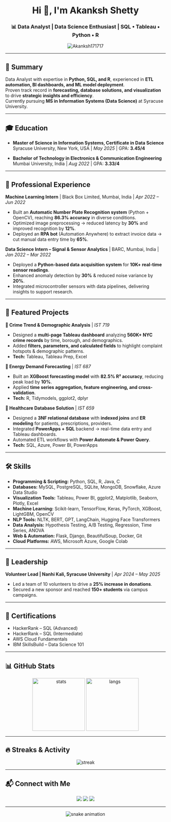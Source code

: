 <h1 align="center"> Hi 👋, I'm Akanksh Shetty </h1>
<h3 align="center">📊 Data Analyst | Data Science Enthusiast | SQL • Tableau • Python • R</h3>

<p align="center">
  <img src="https://komarev.com/ghpvc/?username=Akanksh171717&label=Profile%20views&color=0e75b6&style=flat" alt="Akanksh171717" />
</p>

---

## 🌟 Summary
Data Analyst with expertise in **Python, SQL, and R**, experienced in **ETL automation, BI dashboards, and ML model deployment**.  
Proven track record in **forecasting, database solutions, and visualization** to drive **strategic insights and efficiency**.  
Currently pursuing **MS in Information Systems (Data Science)** at Syracuse University.

---

## 🎓 Education
- **Master of Science in Information Systems, Certificate in Data Science**  
  Syracuse University, New York, USA | *May 2025* | GPA: **3.45/4**

- **Bachelor of Technology in Electronics & Communication Engineering**  
  Mumbai University, India | *Aug 2022* | GPA: **3.33/4**

---

## 💼 Professional Experience

**Machine Learning Intern** | Black Box Limited, Mumbai, India | *Apr 2022 – Jun 2022*  
- Built an **Automatic Number Plate Recognition system** (Python + OpenCV), reaching **86.3% accuracy** in diverse conditions.  
- Optimized image preprocessing → reduced latency by **30%** and improved recognition by **12%**.  
- Deployed an **RPA bot** (Automation Anywhere) to extract invoice data → cut manual data entry time by **65%**.  

**Data Science Intern – Signal & Sensor Analytics** | BARC, Mumbai, India | *Jan 2022 – Mar 2022*  
- Deployed a **Python-based data acquisition system** for **10K+ real-time sensor readings**.  
- Enhanced anomaly detection by **30%** & reduced noise variance by **20%**.  
- Integrated microcontroller sensors with data pipelines, delivering insights to support research.

---

## 📂 Featured Projects

**🔹 Crime Trend & Demographic Analysis** | *IST 719*  
- Designed a **multi-page Tableau dashboard** analyzing **560K+ NYC crime records** by time, borough, and demographics.  
- Added **filters, parameters, and calculated fields** to highlight complaint hotspots & demographic patterns.  
- **Tech:** Tableau, Tableau Prep, Excel  

**🔹 Energy Demand Forecasting** | *IST 687*  
- Built an **XGBoost forecasting model** with **82.5% R² accuracy**, reducing peak load by **10%**.  
- Applied **time series aggregation, feature engineering, and cross-validation**.  
- **Tech:** R, Tidymodels, ggplot2, dplyr  

**🔹 Healthcare Database Solution** | *IST 659*  
- Designed a **3NF relational database** with **indexed joins** and **ER modeling** for patients, prescriptions, providers.  
- Integrated **PowerApps + SQL** backend → real-time data entry and Tableau dashboards.  
- Automated ETL workflows with **Power Automate & Power Query**.  
- **Tech:** SQL, Azure, Power BI, PowerApps  

---

## 🛠️ Skills

- **Programming & Scripting:** Python, SQL, R, Java, C  
- **Databases:** MySQL, PostgreSQL, SQLite, MongoDB, Snowflake, Azure Data Studio  
- **Visualization Tools:** Tableau, Power BI, ggplot2, Matplotlib, Seaborn, Plotly, Excel  
- **Machine Learning:** Scikit-learn, TensorFlow, Keras, PyTorch, XGBoost, LightGBM, OpenCV  
- **NLP Tools:** NLTK, BERT, GPT, LangChain, Hugging Face Transformers  
- **Data Analysis:** Hypothesis Testing, A/B Testing, Regression, Time Series, ANOVA  
- **Web & Automation:** Flask, Django, BeautifulSoup, Docker, Git  
- **Cloud Platforms:** AWS, Microsoft Azure, Google Colab  

---

## 🤝 Leadership
**Volunteer Lead | Nanhi Kali, Syracuse University** | *Apr 2024 – May 2025*  
- Led a team of 10 volunteers to drive a **25% increase in donations**.  
- Secured a new sponsor and reached **150+ students** via campus campaigns.  

---

## 📜 Certifications
- HackerRank – SQL (Advanced)  
- HackerRank – SQL (Intermediate)  
- AWS Cloud Fundamentals  
- IBM SkillsBuild – Data Science 101  

---

## 📊 GitHub Stats
<p align="center">
  <img src="https://github-readme-stats.vercel.app/api?username=Akanksh171717&show_icons=true&theme=tokyonight" alt="stats" height="165"/>
  <img src="https://github-readme-stats.vercel.app/api/top-langs/?username=Akanksh171717&layout=compact&theme=tokyonight" alt="langs" height="165"/>
</p>

---

## 🔥 Streaks & Activity
<p align="center">
  <img src="https://streak-stats.demolab.com?user=Akanksh171717&theme=tokyonight&hide_border=true" alt="streak"/>
</p>

---

## 📬 Connect with Me
<p align="center">
  <a href="https://www.linkedin.com/in/akanksh17"><img src="https://img.shields.io/badge/LinkedIn-0077B5?style=for-the-badge&logo=linkedin&logoColor=white"/></a>
  <a href="mailto:akanksh171717@gmail.com"><img src="https://img.shields.io/badge/Gmail-D14836?style=for-the-badge&logo=gmail&logoColor=white"/></a>
  <a href="https://akanksh171717.github.io"><img src="https://img.shields.io/badge/Portfolio-000000?style=for-the-badge&logo=githubpages&logoColor=white"/></a>
</p>

---

<!-- Fun touch -->
<p align="center">
  <img src="https://raw.githubusercontent.com/Akanksh171717/Akanksh171717/output/snake.svg" alt="snake animation"/>
</p>
